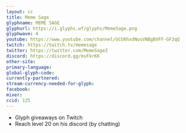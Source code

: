 ```yaml
---
layout: cc
title: Meme Sage
glyphname: MEME SAGE
glyphurl: https://i.glyphs.wf/glyphs/MemeSage.png
glyphwave: 4
youtube: https://www.youtube.com/channel/UCU6hxdNosVNBgBVFF-GFJqQ
twitch: https://twitch.tv/memesage
twitter: https://twitter.com/MemeSageZ
discord: https://discord.gg/msFkrKK
other-site: 
primary-language: 
global-glyph-code: 
currently-partnered: 
stream-currency-needed-for-glyph: 
facebook: 
mixer: 
ccid: 125
---
```

* Glyph giveaways on Twitch
* Reach level 20 on his discord (by chatting)
